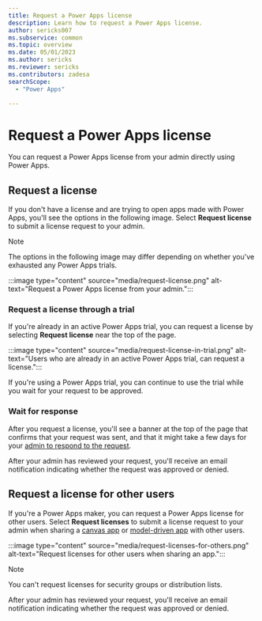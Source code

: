 ```yaml
---
title: Request a Power Apps license
description: Learn how to request a Power Apps license.
author: sericks007
ms.subservice: common
ms.topic: overview
ms.date: 05/01/2023
ms.author: sericks
ms.reviewer: sericks
ms.contributors: zadesa
searchScope:
  - "Power Apps"

---
```

# Request a Power Apps license

You can request a Power Apps license from your admin directly using Power Apps.

## Request a license

If you don't have a license and are trying to open apps made with Power Apps, you'll see the options in the following image. Select **Request license** to submit a license request to your admin.

> [!NOTE]
> The options in the following image may differ depending on whether you've exhausted any Power Apps trials.

:::image type="content" source="media/request-license.png" alt-text="Request a Power Apps license from your admin.":::

### Request a license through a trial
If you're already in an active Power Apps trial, you can request a license by selecting **Request license** near the top of the page.

:::image type="content" source="media/request-license-in-trial.png" alt-text="Users who are already in an active Power Apps trial, can request a license.":::

If you're using a Power Apps trial, you can continue to use the trial while you wait for your request to be approved.

### Wait for response
After you request a license, you'll see a banner at the top of the page that confirms that your request was sent, and that it might take a few days for your [admin to respond to the request](/microsoft-365/commerce/licenses/manage-license-requests?view=o365-worldwide#approve-or-deny-a-license-request&preserve-view=true).

After your admin has reviewed your request, you'll receive an email notification indicating whether the request was approved or denied.

## Request a license for other users

If you're a Power Apps maker, you can request a Power Apps license for other users. Select **Request licenses** to submit a license request to your admin when sharing a [canvas app](../maker/canvas-apps/share-app.md) or [model-driven app](../maker/model-driven-apps/share-model-driven-app.md) with other users.

:::image type="content" source="media/request-licenses-for-others.png" alt-text="Request licenses for other users when sharing an app.":::

> [!Note]
> You can't request licenses for security groups or distribution lists.

After your admin has reviewed your request, you'll receive an email notification indicating whether the request was approved or denied.



